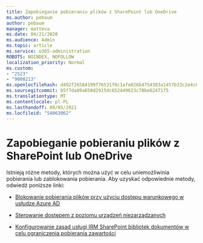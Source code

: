 ```yaml
---
title: Zapobieganie pobieraniu plików z SharePoint lub OneDrive
ms.author: pebaum
author: pebaum
manager: matteva
ms.date: 04/21/2020
ms.audience: Admin
ms.topic: article
ms.service: o365-administration
ROBOTS: NOINDEX, NOFOLLOW
localization_priority: Normal
ms.custom:
- "2523"
- "9000213"
ms.openlocfilehash: d492f26584199f76531f0c1afe026b4754383a1457b33c2e4c643fb13977b319
ms.sourcegitcommit: b5f7da89a650d2915dc652449623c78be6247175
ms.translationtype: MT
ms.contentlocale: pl-PL
ms.lasthandoff: 08/05/2021
ms.locfileid: "54063062"
---
```

# <a name="prevent-files-from-being-downloaded-from-sharepoint-or-onedrive"></a>Zapobieganie pobieraniu plików z SharePoint lub OneDrive

Istnieją różne metody, których można użyć w celu uniemożliwinia pobierania lub zablokowania pobierania. Aby uzyskać odpowiednie metody, odwiedź poniższe linki:

- [Blokowanie pobierania plików przy użyciu dostępu warunkowego w usłudze Azure AD](https://docs.microsoft.com/cloud-app-security/use-case-proxy-block-session-aad#create-a-block-download-policy-for-unmanaged-devices)

- [Sterowanie dostępem z poziomu urządzeń niezarządzanych](https://docs.microsoft.com/sharepoint/control-access-from-unmanaged-devices)

- [Konfigurowanie zasad usługi IRM SharePoint bibliotek dokumentów w celu ograniczenia pobierania zawartości](https://docs.microsoft.com/microsoft-365/compliance/set-up-irm-in-sp-admin-center)
